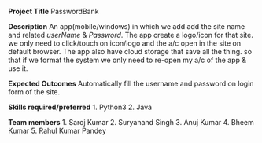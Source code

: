 **Project Title**
	PasswordBank

**Description**
	An app(mobile/windows) in which we add add the site name and related _userName_ & 	_Password_. The app create a logo/icon for that site. we only need to click/touch on 	icon/logo and the a/c open in the site on default browser. The app also have cloud 	storage that save all the thing. so that if we format the system we only need to 	re-open my a/c of the app & use it. 

**Expected Outcomes**
	Automatically fill the username and password on login form of the site.

**Skills required/preferred**
	1.	Python3
	2.	Java

**Team members**
	1. Saroj Kumar
	2. Suryanand Singh
	3. Anuj Kumar
	4. Bheem Kumar
	5. Rahul Kumar Pandey